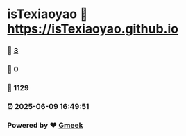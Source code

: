 # isTexiaoyao :link: https://isTexiaoyao.github.io 
### :page_facing_up: [3](https://isTexiaoyao.github.io/tag.html) 
### :speech_balloon: 0 
### :hibiscus: 1129 
### :alarm_clock: 2025-06-09 16:49:51 
### Powered by :heart: [Gmeek](https://github.com/Meekdai/Gmeek)
